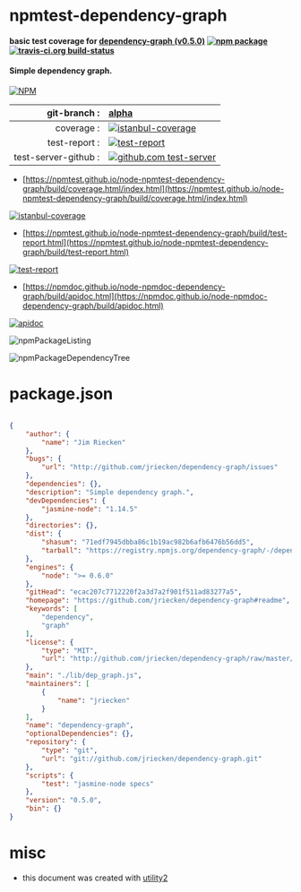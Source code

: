 # npmtest-dependency-graph

#### basic test coverage for  [dependency-graph (v0.5.0)](https://github.com/jriecken/dependency-graph#readme)  [![npm package](https://img.shields.io/npm/v/npmtest-dependency-graph.svg?style=flat-square)](https://www.npmjs.org/package/npmtest-dependency-graph) [![travis-ci.org build-status](https://api.travis-ci.org/npmtest/node-npmtest-dependency-graph.svg)](https://travis-ci.org/npmtest/node-npmtest-dependency-graph)

#### Simple dependency graph.

[![NPM](https://nodei.co/npm/dependency-graph.png?downloads=true&downloadRank=true&stars=true)](https://www.npmjs.com/package/dependency-graph)

| git-branch : | [alpha](https://github.com/npmtest/node-npmtest-dependency-graph/tree/alpha)|
|--:|:--|
| coverage : | [![istanbul-coverage](https://npmtest.github.io/node-npmtest-dependency-graph/build/coverage.badge.svg)](https://npmtest.github.io/node-npmtest-dependency-graph/build/coverage.html/index.html)|
| test-report : | [![test-report](https://npmtest.github.io/node-npmtest-dependency-graph/build/test-report.badge.svg)](https://npmtest.github.io/node-npmtest-dependency-graph/build/test-report.html)|
| test-server-github : | [![github.com test-server](https://npmtest.github.io/node-npmtest-dependency-graph/GitHub-Mark-32px.png)](https://npmtest.github.io/node-npmtest-dependency-graph/build/app/index.html) | | build-artifacts : | [![build-artifacts](https://npmtest.github.io/node-npmtest-dependency-graph/glyphicons_144_folder_open.png)](https://github.com/npmtest/node-npmtest-dependency-graph/tree/gh-pages/build)|

- [https://npmtest.github.io/node-npmtest-dependency-graph/build/coverage.html/index.html](https://npmtest.github.io/node-npmtest-dependency-graph/build/coverage.html/index.html)

[![istanbul-coverage](https://npmtest.github.io/node-npmtest-dependency-graph/build/screenCapture.buildCi.browser.%252Ftmp%252Fbuild%252Fcoverage.lib.html.png)](https://npmtest.github.io/node-npmtest-dependency-graph/build/coverage.html/index.html)

- [https://npmtest.github.io/node-npmtest-dependency-graph/build/test-report.html](https://npmtest.github.io/node-npmtest-dependency-graph/build/test-report.html)

[![test-report](https://npmtest.github.io/node-npmtest-dependency-graph/build/screenCapture.buildCi.browser.%252Ftmp%252Fbuild%252Ftest-report.html.png)](https://npmtest.github.io/node-npmtest-dependency-graph/build/test-report.html)

- [https://npmdoc.github.io/node-npmdoc-dependency-graph/build/apidoc.html](https://npmdoc.github.io/node-npmdoc-dependency-graph/build/apidoc.html)

[![apidoc](https://npmdoc.github.io/node-npmdoc-dependency-graph/build/screenCapture.buildCi.browser.%252Ftmp%252Fbuild%252Fapidoc.html.png)](https://npmdoc.github.io/node-npmdoc-dependency-graph/build/apidoc.html)

![npmPackageListing](https://npmtest.github.io/node-npmtest-dependency-graph/build/screenCapture.npmPackageListing.svg)

![npmPackageDependencyTree](https://npmtest.github.io/node-npmtest-dependency-graph/build/screenCapture.npmPackageDependencyTree.svg)



# package.json

```json

{
    "author": {
        "name": "Jim Riecken"
    },
    "bugs": {
        "url": "http://github.com/jriecken/dependency-graph/issues"
    },
    "dependencies": {},
    "description": "Simple dependency graph.",
    "devDependencies": {
        "jasmine-node": "1.14.5"
    },
    "directories": {},
    "dist": {
        "shasum": "71edf7945dbba86c1b19ac982b6afb6476b56dd5",
        "tarball": "https://registry.npmjs.org/dependency-graph/-/dependency-graph-0.5.0.tgz"
    },
    "engines": {
        "node": ">= 0.6.0"
    },
    "gitHead": "ecac207c7712220f2a3d7a2f901f511ad83277a5",
    "homepage": "https://github.com/jriecken/dependency-graph#readme",
    "keywords": [
        "dependency",
        "graph"
    ],
    "license": {
        "type": "MIT",
        "url": "http://github.com/jriecken/dependency-graph/raw/master/LICENSE"
    },
    "main": "./lib/dep_graph.js",
    "maintainers": [
        {
            "name": "jriecken"
        }
    ],
    "name": "dependency-graph",
    "optionalDependencies": {},
    "repository": {
        "type": "git",
        "url": "git://github.com/jriecken/dependency-graph.git"
    },
    "scripts": {
        "test": "jasmine-node specs"
    },
    "version": "0.5.0",
    "bin": {}
}
```



# misc
- this document was created with [utility2](https://github.com/kaizhu256/node-utility2)
